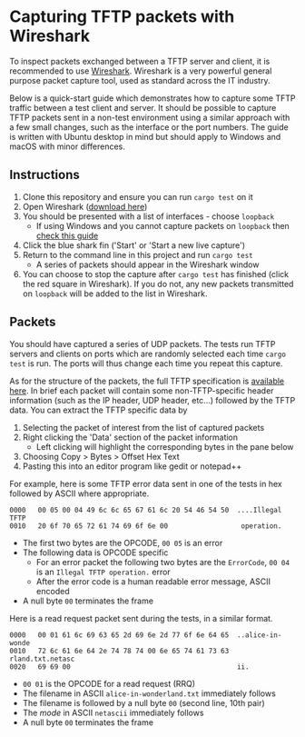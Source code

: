 # Capturing TFTP packets with Wireshark

To inspect packets exchanged between a TFTP server and client, it is recommended
to use [Wireshark](https://www.wireshark.org/). Wireshark is a very powerful
general purpose packet capture tool, used as standard across the IT industry.

Below is a quick-start guide which demonstrates how to capture some TFTP traffic
between a test client and server. It should be possible to capture TFTP
packets sent in a non-test environment using a similar approach with a few 
small changes, such as the interface or the port numbers. The guide is written
with Ubuntu desktop in mind but should apply to Windows and macOS with minor
differences.

## Instructions

1. Clone this repository and ensure you can run `cargo test` on it
2. Open Wireshark ([download here](https://www.wireshark.org/#download))
3. You should be presented with a list of interfaces - choose `loopback`
    - If using Windows and you cannot capture packets on `loopback`
      then [check this guide](https://wiki.wireshark.org/CaptureSetup/Loopback)
4. Click the blue shark fin ('Start' or 'Start a new live capture')
5. Return to the command line in this project and run `cargo test`
    - A series of packets should appear in the Wireshark window
6. You can choose to stop the capture after `cargo test` has finished 
   (click the red square in Wireshark). If you do not, any new packets
   transmitted on `loopback` will be added to the list in Wireshark.
   
## Packets

You should have captured a series of UDP packets. The tests run TFTP servers 
and clients on ports which are randomly selected each time `cargo test` is run.
The ports will thus change each time you repeat this capture.

As for the structure of the packets, the full TFTP specification is 
[available here](https://tools.ietf.org/html/rfc1350). In brief each packet
will contain some non-TFTP-specific header information (such as the 
IP header, UDP header, etc...) followed by the TFTP data.
You can extract the TFTP specific data by

1. Selecting the packet of interest from the list of captured packets
2. Right clicking the 'Data' section of the packet information
    - Left clicking will highlight the corresponding bytes in the pane below
3. Choosing Copy > Bytes > Offset Hex Text
4. Pasting this into an editor program like gedit or notepad++

For example, here is some TFTP error data sent in one of the tests in hex
followed by ASCII where appropriate.

```
0000   00 05 00 04 49 6c 6c 65 67 61 6c 20 54 46 54 50  ....Illegal TFTP
0010   20 6f 70 65 72 61 74 69 6f 6e 00                  operation.
```

- The first two bytes are the OPCODE, `00 05` is an error
- The following data is OPCODE specific
    - For an error packet the following two bytes are the `ErrorCode`, 
      `00 04` is an `Illegal TFTP operation.` error
    - After the error code is a human readable error message, ASCII encoded
- A null byte `00` terminates the frame
    
Here is a read request packet sent during the tests, in a similar format.

```
0000   00 01 61 6c 69 63 65 2d 69 6e 2d 77 6f 6e 64 65  ..alice-in-wonde
0010   72 6c 61 6e 64 2e 74 78 74 00 6e 65 74 61 73 63  rland.txt.netasc
0020   69 69 00                                         ii.
```

- `00 01` is the OPCODE for a read request (RRQ)
- The filename in ASCII `alice-in-wonderland.txt` immediately follows
- The filename is followed by a null byte `00` (second line, 10th pair)
- The _mode_ in ASCII `netascii` immediately follows
- A null byte `00` terminates the frame